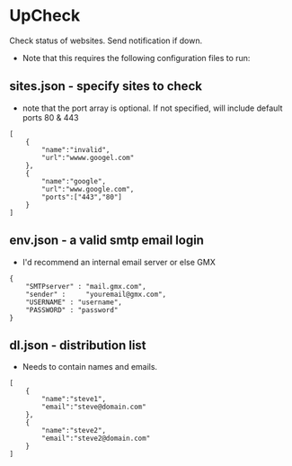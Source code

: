 # UpCheck
Check status of websites. Send notification if down.
- Note that this requires the following configuration files to run:

## sites.json - specify sites to check
- note that the port array is optional. If not specified, will include default ports 80 & 443
```
[
    {
        "name":"invalid",
        "url":"wwww.googel.com"
    },
    {
        "name":"google",
        "url":"www.google.com",
        "ports":["443","80"]
    }
]
```

## env.json - a valid smtp email login
- I'd recommend an internal email server or else GMX
```
{
    "SMTPserver" : "mail.gmx.com",
    "sender" :     "youremail@gmx.com",
    "USERNAME" : "username",
    "PASSWORD" : "password"
}
```

## dl.json - distribution list
- Needs to contain names and emails.
```
[
    {
        "name":"steve1",
        "email":"steve@domain.com"
    },
    {
        "name":"steve2",
        "email":"steve2@domain.com"
    } 
]
```
